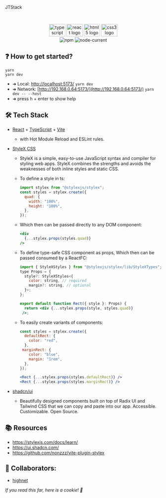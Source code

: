 JTStack </br></br>

##

<div align="center">
  <img src="https://cdn.jsdelivr.net/gh/devicons/devicon/icons/typescript/typescript-original.svg" height="40" width="52" alt="typescript logo"  />
  <img src="https://cdn.jsdelivr.net/gh/devicons/devicon/icons/react/react-original.svg" height="40" width="52" alt="react logo"  />
  <img src="https://cdn.jsdelivr.net/gh/devicons/devicon/icons/html5/html5-original.svg" height="40" width="52" alt="html5 logo"  />
  <img src="https://cdn.jsdelivr.net/gh/devicons/devicon/icons/css3/css3-original.svg" height="40" width="52" alt="css3 logo"  />
</div>
<div align="center""> 
<img alt="npm" src="https://img.shields.io/npm/v/vite?style=for-the-badge">
<img alt="node-current" src="https://img.shields.io/node/v/vite?style=for-the-badge">
</div>

## ❓ How to get started?
```
yarn
yarn dev
```
-  ➜  Local:   [http://localhost:5173/](http://localhost:5173/) `yarn dev`
-  ➜  Network: [http://192.168.0.64:5173/](http://192.168.0.64:5173/) `yarn dev -- --host`
-  ➜  press h + enter to show help

## 🛠️ Tech Stack
- [React](https://react.dev/) + [TypeScript](https://www.typescriptlang.org/) + [Vite](https://vitejs.dev/)
  - with Hot Module Reload and ESLint rules.
- [StyleX CSS](https://github.com/nonzzz/vite-plugin-stylex)
  - StyleX is a simple, easy-to-use JavaScript syntax and compiler for styling web apps. StyleX combines the strengths and avoids the weaknesses of both inline styles and static CSS.

  - To define a style in ts:
    ```jsx
    import stylex from "@stylexjs/stylex";
    const styles = stylex.create({
      quad: {
        width: "100%",
        height: "100%",
      },
    });
    ```
  - Which then can be passed directly to any DOM component:
    ```jsx
    <div    
      {...stylex.props(styles.quad)}
    />
    ```
  - To define type-safe CSS component as props, Which then can be passed consumed by a ReactFC:
    ```jsx
    import { StyleXStyles } from "@stylexjs/stylex/lib/StyleXTypes";
    type Props = {
      style?: StyleXStyles<{
        color: string, // required
        margin?: string, // optional
      }>;
    };

    export default function Rect({ style }: Props) {
      return <div {...stylex.props(style, styles.quad)}
     />;
    ```
  - To easily create variants of components: 
    ```jsx
    const styles = stylex.create({
      defaultRect: {
        color: "red",
      },
     marginRect: {
        color: "blue",
        margin: "1rem",
      },
    });
    
    <Rect {...stylex.props(styles.defaultRect)} />
    <Rect {...stylex.props(styles.marginRect)} />
    ```


- [shadcn/ui](https://ui.shadcn.com/) 
  - Beautifully designed components built on top of Radix UI and Tailwind CSS that we can copy and paste into our app. Accessible. Customizable. Open Source.


## 📚 Resources
- https://stylexjs.com/docs/learn/
- https://ui.shadcn.com/
- https://github.com/nonzzz/vite-plugin-stylex



## 👥 Collaborators:

- [highnet](https://github.com/highnet)


<i>If you read this far, here is a cookie! 🍪</i>

